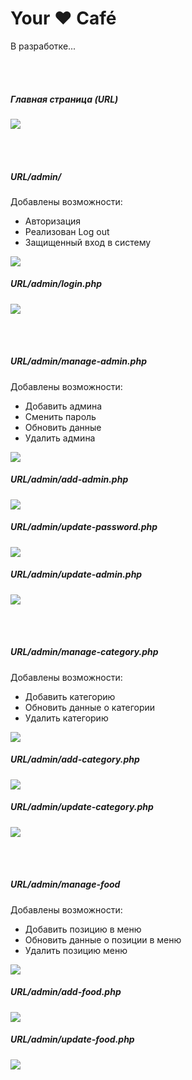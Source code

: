 # Your ♥ Café

<p>В разработке...</p>

<br><br>

##### Главная страница (URL)


<img src="readme/1.png">

<br><br>

##### URL/admin/

<p>Добавлены возможности:</p>
<ul>
    <li>Авторизация</li>
    <li>Реализован Log out</li>
    <li>Защищенный вход в систему</li>
</ul>

<img src="readme/admin.png">

##### URL/admin/login.php

<img src="readme/login.png">

<br><br>

##### URL/admin/manage-admin.php</p>

<p>Добавлены возможности:</p>
<ul>
    <li>Добавить админа</li>
    <li>Сменить пароль</li>
    <li>Обновить данные</li>
    <li>Удалить админа</li>
</ul>

<img src="readme/manage-admin.png">

##### URL/admin/add-admin.php

<img src="readme/add-admin.png">

##### URL/admin/update-password.php

<img src="readme/update-password.png">

##### URL/admin/update-admin.php

<img src="readme/update-admin.png">

<br><br>

##### URL/admin/manage-category.php

<p>Добавлены возможности:</p>
<ul>
    <li>Добавить категорию</li>
    <li>Обновить данные о категории</li>
    <li>Удалить категорию</li>
</ul>

<img src="readme/manage-category.png">

##### URL/admin/add-category.php

<img src="readme/add-category.png">

##### URL/admin/update-category.php

<img src="readme/update-category.png">

<br><br>

##### URL/admin/manage-food

<p>Добавлены возможности:</p>
<ul>
    <li>Добавить позицию в меню</li>
    <li>Обновить данные о позиции в меню</li>
    <li>Удалить позицию меню</li>
</ul>


<img src="readme/manage-food.png">

##### URL/admin/add-food.php

<img src="readme/add-food.png">

##### URL/admin/update-food.php

<img src="readme/update-food.png">

<br><br>

<p></p>
<p></p>
<p></p>
<p></p>
<p></p>
<p></p>
<p></p>
<p></p>
<p></p>
